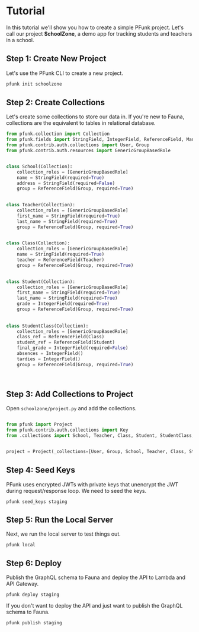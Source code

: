 # Tutorial

In this tutorial we'll show you how to create a simple PFunk project. Let's call our project **SchoolZone**, a 
demo app for tracking students and teachers in a school. 

## Step 1: Create New Project

Let's use the PFunk CLI to create a new project.

```python
pfunk init schoolzone
```

## Step 2: Create Collections

Let's create some collections to store our data in. If you're new to Fauna, collections are the equivalent to tables in 
relational database. 

```python
from pfunk.collection import Collection
from pfunk.fields import StringField, IntegerField, ReferenceField, ManyToManyField
from pfunk.contrib.auth.collections import User, Group
from pfunk.contrib.auth.resources import GenericGroupBasedRole


class School(Collection):
    collection_roles = [GenericGroupBasedRole]
    name = StringField(required=True)
    address = StringField(required=False)
    group = ReferenceField(Group, required=True)
    

class Teacher(Collection):
    collection_roles = [GenericGroupBasedRole]
    first_name = StringField(required=True)
    last_name = StringField(required=True)
    group = ReferenceField(Group, required=True)
    

class Class(Collection):
    collection_roles = [GenericGroupBasedRole]
    name = StringField(required=True)
    teacher = ReferenceField(Teacher)
    group = ReferenceField(Group, required=True)
    

class Student(Collection):
    collection_roles = [GenericGroupBasedRole]
    first_name = StringField(required=True)
    last_name = StringField(required=True)
    grade = IntegerField(required=True)
    group = ReferenceField(Group, required=True)
    
    
class StudentClass(Collection):
    collection_roles = [GenericGroupBasedRole]
    class_ref = ReferenceField(Class)
    student_ref = ReferenceField(Student)
    final_grade = IntegerField(required=False)
    absences = IntegerField()
    tardies = IntegerField()
    group = ReferenceField(Group, required=True)
    
        

```
## Step 3: Add Collections to Project

Open `schoolzone/project.py` and add the collections.

```python

from pfunk import Project
from pfunk.contrib.auth.collections import Key
from .collections import School, Teacher, Class, Student, StudentClass, User, Group


project = Project(_collections=[User, Group, School, Teacher, Class, Student, StudentClass])
```

## Step 4: Seed Keys

PFunk uses encrypted JWTs with private keys that unencrypt the JWT during request/response loop. We need to seed the keys.

```commandline
pfunk seed_keys staging
```

## Step 5: Run the Local Server

Next, we run the local server to test things out.

```commandline
pfunk local
```

## Step 6: Deploy

Publish the GraphQL schema to Fauna and deploy the API to Lambda and API Gateway.

```commandline
pfunk deploy staging
```

If you don't want to deploy the API and just want to publish the GraphQL schema to Fauna.

```commandline
pfunk publish staging
```